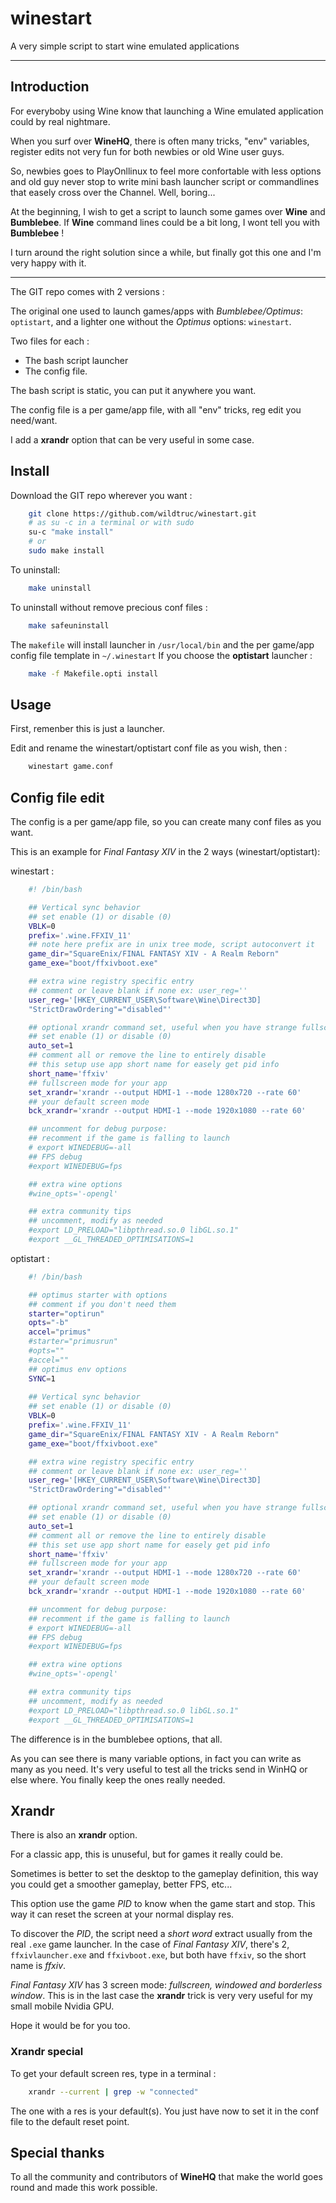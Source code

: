 # winestart
A very simple script to start wine emulated applications

-------
## Introduction
For everyboby using Wine know that launching a Wine emulated application could by real nightmare.

When you surf over **WineHQ**, there is often many tricks, "env" variables, register edits not very fun for both newbies or old Wine user guys.

So, newbies goes to PlayOnllinux to feel more confortable with less options and old guy never stop to write mini bash launcher script or commandlines that easely cross over the Channel.
Well, boring...


At the beginning, I wish to get a script to launch some games over **Wine** and **Bumblebee**. If **Wine** command lines could be a bit long, I wont tell you with **Bumblebee** !

I turn around the right solution since a while, but finally got this one and I'm very happy with it.

--------

The GIT repo comes with 2 versions :

The original one used to launch games/apps with *Bumblebee/Optimus*: `optistart`, and a lighter one without the *Optimus* options: `winestart`.

Two files for each :
 - The bash script launcher
 - The config file.

The bash script is static, you can put it anywhere you want.

The config file is a per game/app file, with all "env" tricks, reg edit you need/want.

I add a **xrandr** option that can be very useful in some case.

## Install
Download the GIT repo wherever you want :
```sh
	git clone https://github.com/wildtruc/winestart.git
	# as su -c in a terminal or with sudo
	su-c "make install"
	# or
	sudo make install
```

To uninstall:
```sh
	make uninstall
```

To uninstall without remove precious conf files :
```sh
	make safeuninstall
```

The `makefile` will install launcher in `/usr/local/bin` and the per game/app config file template in `~/.winestart`
If you choose the **optistart** launcher :
```sh
	make -f Makefile.opti install
```

## Usage
First, remenber this is just a launcher.

Edit and rename the winestart/optistart conf file as you wish, then :

```sh
	winestart game.conf
```

## Config file edit
The config is a per game/app file, so you can create many conf files as you want.

This is an example for *Final Fantasy XIV* in the 2 ways (winestart/optistart):

winestart :
```sh
	#! /bin/bash

	## Vertical sync behavior
	## set enable (1) or disable (0)
	VBLK=0
	prefix='.wine.FFXIV_11'
	## note here prefix are in unix tree mode, script autoconvert it
	game_dir="SquareEnix/FINAL FANTASY XIV - A Realm Reborn"
	game_exe="boot/ffxivboot.exe"

	## extra wine registry specific entry
	## comment or leave blank if none ex: user_reg=''
	user_reg='[HKEY_CURRENT_USER\Software\Wine\Direct3D]
	"StrictDrawOrdering"="disabled"'

	## optional xrandr command set, useful when you have strange fullscreen beshavior
	## set enable (1) or disable (0)
	auto_set=1
	## comment all or remove the line to entirely disable
	## this setup use app short name for easely get pid info
	short_name='ffxiv'
	## fullscreen mode for your app
	set_xrandr='xrandr --output HDMI-1 --mode 1280x720 --rate 60'
	## your default screen mode
	bck_xrandr='xrandr --output HDMI-1 --mode 1920x1080 --rate 60'

	## uncomment for debug purpose:
	## recomment if the game is falling to launch
	# export WINEDEBUG=-all
	## FPS debug
	#export WINEDEBUG=fps

	## extra wine options
	#wine_opts='-opengl'

	## extra community tips
	## uncomment, modify as needed
	#export LD_PRELOAD="libpthread.so.0 libGL.so.1"
	#export __GL_THREADED_OPTIMISATIONS=1
```

optistart :
```sh
	#! /bin/bash

	## optimus starter with options
	## comment if you don't need them
	starter="optirun"
	opts="-b"
	accel="primus"
	#starter="primusrun"
	#opts=""
	#accel=""
	## optimus env options
	SYNC=1
	
	## Vertical sync behavior
	## set enable (1) or disable (0)
	VBLK=0
	prefix='.wine.FFXIV_11'
	game_dir="SquareEnix/FINAL FANTASY XIV - A Realm Reborn"
	game_exe="boot/ffxivboot.exe"

	## extra wine registry specific entry
	## comment or leave blank if none ex: user_reg=''
	user_reg='[HKEY_CURRENT_USER\Software\Wine\Direct3D]
	"StrictDrawOrdering"="disabled"'

	## optional xrandr command set, useful when you have strange fullscreen beshavior
	## set enable (1) or disable (0)
	auto_set=1
	## comment all or remove the line to entirely disable
	## this set use app short name for easely get pid info
	short_name='ffxiv'
	## fullscreen mode for your app
	set_xrandr='xrandr --output HDMI-1 --mode 1280x720 --rate 60'
	## your default screen mode
	bck_xrandr='xrandr --output HDMI-1 --mode 1920x1080 --rate 60'

	## uncomment for debug purpose:
	## recomment if the game is falling to launch
	# export WINEDEBUG=-all
	## FPS debug
	#export WINEDEBUG=fps

	## extra wine options
	#wine_opts='-opengl'

	## extra community tips
	## uncomment, modify as needed
	#export LD_PRELOAD="libpthread.so.0 libGL.so.1"
	#export __GL_THREADED_OPTIMISATIONS=1
```

The difference is in the bumblebee options, that all.


As you can see there is many variable options, in fact you can write as many as you need. It's very useful to test all the tricks send in WinHQ or else where.
You finally keep the ones really needed.

## Xrandr
There is also an **xrandr** option.

For a classic app, this is unuseful, but for games it really could be.


Sometimes is better to set the desktop to the gameplay definition, this way you could get a smoother gameplay, better FPS, etc...

This option use the game *PID* to know when the game start and stop. This way it can reset the screen at your normal display res.

To discover the *PID*, the script need a *short word* extract usually from the real `.exe` game launcher. In the case of *Final Fantasy XIV*, there's 2, `ffxivlauncher.exe` and `ffxivboot.exe`, but both have `ffxiv`, so the short name is *ffxiv*.

*Final Fantasy XIV* has 3 screen mode: *fullscreen, windowed and borderless window*. This is in the last case the **xrandr** trick is very very useful for my small mobile Nvidia GPU.

Hope it would be for you too.

### Xrandr special
To get your default screen res, type in a terminal :
```sh
	xrandr --current | grep -w "connected"
```

The one with a res is your default(s). You just have now to set it in the conf file to the default reset point.

## Special thanks
To all the community and contributors of **WineHQ** that make the world goes round and made this work possible.

